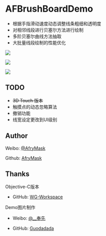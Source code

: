# AFBrushBoardDemo

- 根据手指滑动速度动态调整线条粗细和透明度
- 对相邻线段进行贝塞尔方法进行绘制
- 多阶贝塞尔曲线方法抽取
- 大批量线段绘制的性能优化

![](/章.PNG)

![](/锋.PNG)

![](/郭.PNG)

## TODO

- ~~3D Touch 版本~~
- 触摸点的动态忽略算法
- 撤销功能
- 线宽设定更改到UI级别

## Author

Weibo: [@AfryMask][1]

Github: [AfryMask][2]



## Thanks

Objective-C版本

- GitHub: [WG-Workspace][5]


Demo图片制作

- Weibo: [@__奉先][3]

- GitHub: [Guodadada][4]

[1]: http://www.weibo.com/2233947233/profile?rightmod=1&wvr=6&mod=personinfo&is_all=1
[2]: https://github.com/AfryMask/
[3]: http://weibo.com/u/1791223913?is_hot=1
[4]: https://github.com/Guodadada
[5]: https://github.com/WG-Workspace/AFBrushBoard_OC
